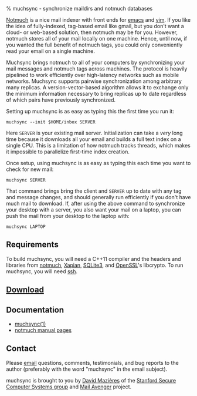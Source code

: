 % muchsync - synchronize maildirs and notmuch databases

[Notmuch](http://notmuchmail.org/) is a nice mail indexer with front
ends for [emacs](https://www.gnu.org/software/emacs/) and
[vim](http://www.vim.org/).  If you like the idea of fully-indexed,
tag-based email like gmail, but you don't want a cloud- or web-based
solution, then notmuch may be for you.  However, notmuch stores all of
your mail locally on one machine.  Hence, until now, if you wanted the
full benefit of notmuch tags, you could only conveniently read your
email on a single machine.

Muchsync brings notmuch to all of your computers by synchronizing your
mail messages and notmuch tags across machines.  The protocol is
heavily pipelined to work efficiently over high-latency networks such
as mobile networks.  Muchsync supports pairwise synchronization among
arbitrary many replicas.  A version-vector-based algorithm allows it
to exchange only the minimum information necessary to bring replicas
up to date regardless of which pairs have previously synchronized.

Setting up muchsync is as easy as typing this the first time you run
it:

    muchsync --init $HOME/inbox SERVER

Here `SERVER` is your existing mail server.  Initialization can take a
*very* long time because it downloads all your email and builds a full
text index on a single CPU.  This is a limitation of how notmuch
tracks threads, which makes it impossible to parallelize first-time
index creation.

Once setup, using muchsync is as easy as typing this each time you
want to check for new mail:

    muchsync SERVER

That command brings bring the client and `SERVER` up to date with any
tag and message changes, and should generally run efficiently if you
don't have much mail to download.  If, after using the above command
to synchronize your desktop with a server, you also want your mail on
a laptop, you can push the mail from your desktop to the laptop with:

    muchsync LAPTOP

## Requirements

To build muchsync, you will need a C++11 compiler and the headers and
libraries from [notmuch](http://www.notmuchmail.org/),
[Xapian](http://xapian.org), [SQLite3](http://www.sqlite.org/), and
[OpenSSL](https://www.openssl.org)'s libcrypto.  To run muchsync, you
will need [ssh](http://www.openssh.com/).

## [Download](src/)

## Documentation

* [muchsync(1)](muchsync.html)
* [notmuch manual pages](http://notmuchmail.org/manpages/)

## Contact

Please [email](http://www.scs.stanford.edu/~dm/addr/) questions,
comments, testimonials, and bug reports to the author (preferably with
the word "muchsync" in the email subject).

muchsync is brought to you by
[David Mazi&egrave;res](http://www.scs.stanford.edu/~dm/) of the
[Stanford Secure Computer Systems group](http://www.scs.stanford.edu/)
and [Mail Avenger](http://www.mailavenger.org/) project.
